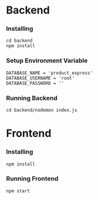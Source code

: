 # Backend
### Installing 
```
cd backend
npm install
```


### Setup Environment Variable
```
DATABASE_NAME = 'product_express'
DATABASE_USERNAME = 'root'
DATABASE_PASSWORD = ''
```

### Running Backend
```
cd backend/nodemon index.js
```

# Frontend
### Installing 
```
npm install
```
### Running Frontend
```
npm start
```
